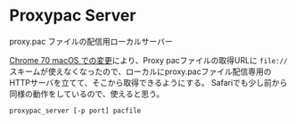 # Proxypac Server

proxy.pac ファイルの配信用ローカルサーバー

[Chrome 70 macOS での変更](https://chromium.googlesource.com/chromium/src/+/5b4a3d893cfd6a42a2d1f685fa6a828d34c9c1de%5E%21/#F0)により、Proxy pacファイルの取得URLに `file://` スキームが使えなくなったので、ローカルにproxy.pacファイル配信専用のHTTPサーバを立てて、そこから取得できるようにする。
Safariでも少し前から同様の動作をしているので、使えると思う。

```
proxypac_server [-p port] pacfile
```

